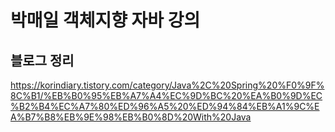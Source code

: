 # 박매일 객체지향 자바 강의
## 블로그 정리
https://korindiary.tistory.com/category/Java%2C%20Spring%20%F0%9F%8C%B1/%EB%B0%95%EB%A7%A4%EC%9D%BC%20%EA%B0%9D%EC%B2%B4%EC%A7%80%ED%96%A5%20%ED%94%84%EB%A1%9C%EA%B7%B8%EB%9E%98%EB%B0%8D%20With%20Java


